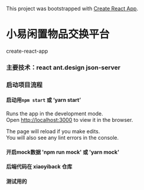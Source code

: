 This project was bootstrapped with [Create React App](https://github.com/facebook/create-react-app).

# 小易闲置物品交换平台
  
   create-react-app
### 主要技术：react    ant.design     json-server 
### 启动项目流程
#### 启动用`npm start` 或 ‘yarn start’

Runs the app in the development mode.<br>
Open [http://localhost:3000](http://localhost:3000) to view it in the browser.

The page will reload if you make edits.<br>
You will also see any lint errors in the console.

#### 开启mock数据 'npm run mock' 或 'yarn mock'

#### 后端代码在 xiaoyiback 仓库



#### 测试用的
